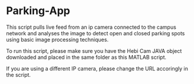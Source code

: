 # Parking-App
This script pulls live feed from an ip camera connected to the campus network and analyses the image to detect open and closed parking spots using basic image processing techniques.

To run this script, please make sure you have the Hebi Cam JAVA object downloaded and placed in the same folder as this MATLAB script.

If you are using a different IP camera, please change the URL accoringly in the script.
